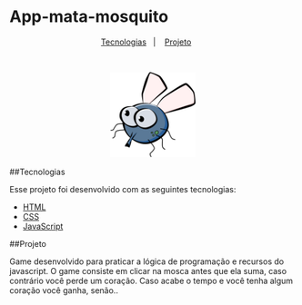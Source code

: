 # App-mata-mosquito

<p align="center">
  <a href="#-tecnologias">Tecnologias</a>&nbsp;&nbsp;&nbsp;|&nbsp;&nbsp;&nbsp;
  <a href="#-projeto">Projeto</a>&nbsp;&nbsp;&nbsp;&nbsp;&nbsp;&nbsp;
</p>

<br>

<p align="center"> <img width="150" height="150" src="./imagens/mosca.png"/></p>

##Tecnologias

Esse projeto foi desenvolvido com as seguintes tecnologias:

- [HTML](https://developer.mozilla.org/pt-BR/docs/Web/HTML)
- [CSS](https://developer.mozilla.org/pt-BR/docs/Web/CSS)
- [JavaScript](https://developer.mozilla.org/pt-BR/docs/Web/JavaScript)

##Projeto

Game desenvolvido para praticar a lógica de programação e recursos do javascript. O game consiste em clicar na mosca antes que ela suma, caso contrário você perde um coração. Caso acabe o tempo e você tenha algum coração você ganha, senão..
